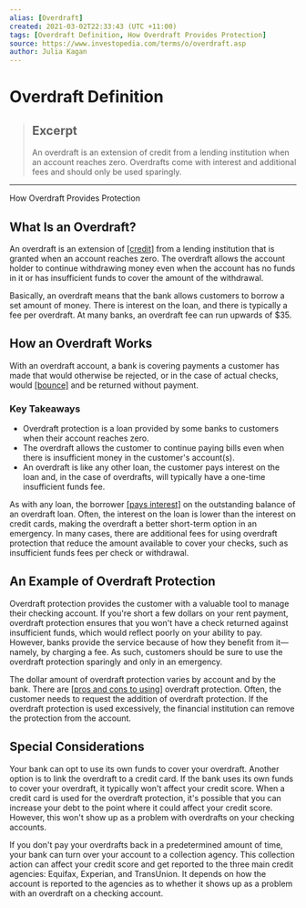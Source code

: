 ```yaml
---
alias: [Overdraft]
created: 2021-03-02T22:33:43 (UTC +11:00)
tags: [Overdraft Definition, How Overdraft Provides Protection]
source: https://www.investopedia.com/terms/o/overdraft.asp
author: Julia Kagan
---
```


# Overdraft Definition

> ## Excerpt
> An overdraft is an extension of credit from a lending institution when an account reaches zero. Overdrafts come with interest and additional fees and should only be used sparingly.

---

How Overdraft Provides Protection
## What Is an Overdraft?

An overdraft is an extension of [[credit]](https://www.investopedia.com/terms/c/credit.asp) from a lending institution that is granted when an account reaches zero. The overdraft allows the account holder to continue withdrawing money even when the account has no funds in it or has insufficient funds to cover the amount of the withdrawal.

Basically, an overdraft means that the bank allows customers to borrow a set amount of money. There is interest on the loan, and there is typically a fee per overdraft. At many banks, an overdraft fee can run upwards of $35.

## How an Overdraft Works

With an overdraft account, a bank is covering payments a customer has made that would otherwise be rejected, or in the case of actual checks, would [[bounce]](https://www.investopedia.com/terms/b/bouncedcheck.asp) and be returned without payment.

### Key Takeaways

-   Overdraft protection is a loan provided by some banks to customers when their account reaches zero.
-   The overdraft allows the customer to continue paying bills even when there is insufficient money in the customer's account(s).
-   An overdraft is like any other loan, the customer pays interest on the loan and, in the case of overdrafts, will typically have a one-time insufficient funds fee.

As with any loan, the borrower [[pays interest]](https://www.investopedia.com/ask/answers/071114/whats-better-way-borrow-money-overdraft-or-credit-cards.asp) on the outstanding balance of an overdraft loan. Often, the interest on the loan is lower than the interest on credit cards, making the overdraft a better short-term option in an emergency. In many cases, there are additional fees for using overdraft protection that reduce the amount available to cover your checks, such as insufficient funds fees per check or withdrawal.

## An Example of Overdraft Protection

Overdraft protection provides the customer with a valuable tool to manage their checking account. If you're short a few dollars on your rent payment, overdraft protection ensures that you won't have a check returned against insufficient funds, which would reflect poorly on your ability to pay. However, banks provide the service because of how they benefit from it—namely, by charging a fee. As such, customers should be sure to use the overdraft protection sparingly and only in an emergency.

The dollar amount of overdraft protection varies by account and by the bank. There are [[pros and cons to using]](https://www.investopedia.com/ask/answers/071114/what-are-pros-and-cons-overdraft-protection.asp) overdraft protection. Often, the customer needs to request the addition of overdraft protection. If the overdraft protection is used excessively, the financial institution can remove the protection from the account.

## Special Considerations

Your bank can opt to use its own funds to cover your overdraft. Another option is to link the overdraft to a credit card. If the bank uses its own funds to cover your overdraft, it typically won't affect your credit score. When a credit card is used for the overdraft protection, it's possible that you can increase your debt to the point where it could affect your credit score. However, this won't show up as a problem with overdrafts on your checking accounts.

If you don't pay your overdrafts back in a predetermined amount of time, your bank can turn over your account to a collection agency. This collection action can affect your credit score and get reported to the three main credit agencies: Equifax, Experian, and TransUnion. It depends on how the account is reported to the agencies as to whether it shows up as a problem with an overdraft on a checking account.
